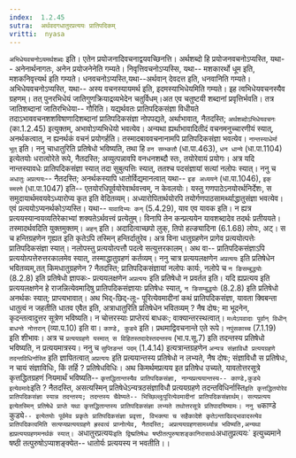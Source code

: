 ```yaml
---
index:  1.2.45
sutra:  अर्थवदगधातुरप्रत्ययः प्रातिपदिकम्
vritti:  nyasa
---
```


`अभिधेयवचनोऽयमर्थशब्दः` इति। एतेन प्रयोजनादिवचनाद्वयवच्छिनत्ति। अर्थशब्दो हि प्रयोजनवचनोऽप्यस्ति, यथा-- अनेनार्थनागतः, अनेन प्रयोजनेनेति गम्यते। निवृत्तिवचनोऽप्यस्सि, यथा-- मशकारर्थो धूम इति, मशकनिवृत्त्यर्थ इति गम्यते। धनवचनोऽप्यस्ति,यथा--अर्थवान् देवदत्त इति, धनवानिति गम्यते। अभिधेयवचनोऽप्यस्ति, यथा-- अस्य वचनस्यायमर्थ इति, इदमस्याभिधेयमिति गम्यते। इह त्वभिधेयवचनस्यैव ग्रहणम्। तत् पुनरभिधेयं जातिगुणक्रियाद्रव्यभेदेन चतुर्विधम्।अत एव चतुष्टयी शब्दानां प्रवृत्तिर्भवति। तत्र जातिशब्दानां जातिरभिधेया-- गौरिति। यद्यर्थवतः प्रातिपदिकसंज्ञा विधीयते तदाऽभाववचनशशविषाणादिशब्दानां प्रातिपदिकसंज्ञा नोपपद्यते, अर्थाभावात्, नैतदस्ति; `अर्थशब्दोऽभिधेयवचनः` (का.1.2.45) इत्युक्तम्, अभावोऽप्यभिधेयो भवत्येव। अन्यथा ह्यर्थाभावादितीदं वचनमनुच्चारणीयं स्यात्, अनर्थकत्वात्, न ह्यनर्थकं वचनं प्रयोगर्हति। तस्मादबाववचनानामपि प्रातिपदिकसंज्ञा भवत्येव।
`नान्तस्याधेर्मा भूत्` इति। ननु चाधातुरिति प्रतिषेधो भविष्यति, तथा हि `वन सम्भ्कतौ` (धा.पा.463), `धन धान्ये` (धा.पा.1104) इत्येतयोः धरात्वोरेते रूपे, नैतदस्ति; अव्युत्पन्नावपि वनधनशब्दौ स्तः, तयोरेवायं प्रयोगः। अत्र यदि नान्तस्यावधेः प्रातिपदिकसंज्ञा स्यात् तदा सुबुत्पत्तिः स्यात्, ततश्च पदसंज्ञायां सत्यां नलोपः स्यात्। ननु च `अधातुः` `अप्रत्ययः`-- नैतदस्ति; अनर्थकस्यापि धातोर्विद्यमानत्वात् यथा-- `इङ अध्ययने` (धा.पा.1046), `इक् स्मरणे` (धा.पा.1047) इति-- एतयोरधिपूर्वयोरेवार्थवत्त्वम्, न केवलयोः। यस्तु गणपाठेऽनयोरर्थनिर्देशः, स समुदायार्थमवयवेऽध्यारोप्य कृत इति वेदितव्यम्। अध्यारोपितार्थयोरपि तयोर्गणपाठसामर्थ्याद्धातुसंज्ञा भवत्येव। एवं प्रत्ययोऽप्यनर्थकोऽप्यस्ति। यथा-- `यावादिभ्यः कन्` (5.4.29), याव एव यावक इति। न ह्यत्र प्रत्ययस्यान्वयव्यतिरेकाभ्यां शक्यतेऽर्थवत्त्वं प्रत्येतुम्। विनापि तेन कन्प्रत्ययेन यावशब्दादेव तदर्थः प्रतीययते। तस्मादर्थवदिति युक्तमुक्तम्।
`अहन्` इति। अदादित्वाच्छपो लुक्, तिपो हल्ङ्यादिना (6.1.68) लोपः, अट्। स च हन्तिग्रहणेन गृह्यत इति कृतेऽपि तस्मिन् हन्तिर्दातुरेव। अत्र विना धातुग्रहणेन प्रागेव प्रत्ययोत्पत्तेः प्रातिपदिकसंज्ञा स्यात्। नलोपस्तु प्रत्ययोत्पत्तौ पदत्वे सत्युत्तरकालम्। अथ वा-- प्रातिपदिकसंज्ञाऽपि प्रत्ययोत्पत्तेरुत्तरकालमेव स्यात्, तस्माद्धातुग्रहणं कर्तव्यम्। ननु चात्र प्रत्ययलक्षणेन `अप्रत्ययः` इति प्रतिषेधेन भवितव्यम्,तत् किमधातुग्रहणेन ? नैतदस्ति; प्रातिपदिकसंज्ञायां नलोपः कार्यः, नलोपे च `न ङिसम्बुद्धयोः` (8.2.8) इति प्रतिषेधो ज्ञापकः- प्रत्ययलक्षणेन `अप्रत्ययः` इति प्रतिषेधो न प्रवर्तत इति। यदि ह्यप्रत्यय इति प्रत्ययलक्षणेन हे राजन्नित्येवमादिषु प्रातिपदिकसंज्ञायाः प्रतिषेधः स्यात्, `न ङिसम्बुद्धयोः` (8.2.8) इति प्रतिषेधो अनर्थकः स्यात्; प्राप्त्यभावात्। अथ भिद्-छिद्-लूः- पूरित्येवमादीनां कथं प्रातिपदिकसंज्ञा, यावता क्विबन्ता धातुत्वं न जहतीति धातव एवैत इति, अत्राधातुरिति प्रतिषेधेन भवितव्यम् ? नैष दोषः; मा भूदनेन, कृदन्तत्वादुत्तर सूत्रेण भविष्यति। न चोत्तरस्याः प्राप्तेरयं बाधकः; वाक्यान्तरस्थत्वात्। `मध्येऽपवादाः पूर्वान् विधीन् बाधन्ते नोत्तरान्` (व्या.प.10) इति वा।
`काण्डे, कुड्ये` इति। प्रथमाद्विवचनान्ते एते रूपे। `नपुंसकाच्च` (7.1.19) इति शीभावः। अत्र च `प्रत्ययग्रहणे यस्मात् स विहितस्तदादेस्तदन्तस्य` (भा.प.सू.7) इति तदन्तस्य प्रतिषेधो भविष्यति, न प्रत्ययमात्रस्य। ननु च `सुप्तिङन्तं पदम्` (1.4.14) इत्यत्रान्तग्रहणेन `अन्यत्र संज्ञाविधौ प्रत्ययग्रहणे तदन्तविधिर्नास्ति` इति ज्ञापितत्वात् `अप्रत्ययः` इति प्रत्ययान्तस्य प्रतिषेधो न लभ्यते, नैष दोषः; संज्ञाविधौ स प्रतिषेधः, न चायं संज्ञाविधिः, किं तर्हि ? प्रतिषेधविधिः। अथ किमर्थमप्रत्यय इत प्रतिषेध उच्यते, यावतोत्तरसूत्रे कृत्तद्धितग्रहणं नियमार्थं भविष्यति-- `कृत्तद्धितान्तस्यैव प्रातिपदिकसंज्ञा, नान्यप्रत्ययान्तस्य-- काण्डे,कुड्ये इत्येवमादेः`इति ? नैतदस्ति, असत्यस्मिन् प्रतिषेधेऽन्यत्रठसंज्ञाविधौ प्रत्ययग्रहणे तदन्तविधिर्नास्ति` इति कृत्तद्धितयोरेव प्रातिपदिकसंज्ञा स्यान्न तदन्तस्य; तदन्तस्य चैवेष्यते-- भिच्छिल्लूःपूरित्येवमादीनां प्रातिपदिकसंज्ञार्थम्। सत्यप्रत्यय इत्येतस्मिन् प्रतिषेधे प्राप्ते यथा कृत्तद्धितान्तस्य प्रातिपदिकसंज्ञा लभ्यते तथोत्तरसूत्रे प्रतिपादयिष्यामः। ननु च `काण्डे` `कुड्ये`-- इत्येतयोः पूर्वमेव प्रकृतेः प्रातिपदिकसंज्ञा प्रवृत्ता, विभक्त्या च सहैकादेशे कृतेऽन्तादिवद्भावादस्त्येव प्रातिपदिकत्वमिति सत्यप्यप्रत्ययग्रहणे ह्रस्वत्वं प्राप्नोत्येव, नैतदस्ति; अप्रत्ययग्रहणसामर्थ्यान्न भविष्यति,अन्यथा ह्यप्रत्ययग्रहणमनर्थकं स्यात्।
`अधातुरप्रत्ययः` इति द्विष्प्रतिषेधः षष्ठीतत्पुरुषाशङ्कानिरासार्थः `अधातुप्रत्ययः` इत्युच्यमाने षष्ठी तत्पुरुषोऽप्याशङ्क्येत-- धातोर्यः प्रत्ययस्य न भवतीति।।

